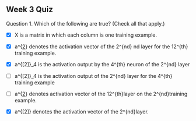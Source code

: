 ## Week 3 Quiz

Question 1. Which of the following are true? (Check all that apply.)

- [x] X is a matrix in which each column is one training example.
- [x] a^{[2](12)} denotes the activation vector of the 2^{nd} nd
  layer for the 12^{th} training example.
- [x] a^{[2]}_4 is the activation output by the 4^{th} neuron of the 2^{nd} layer
- [ ] a^{[2]}_4 is the activation output of the 2^{nd} layer for the 4^{th} training example
- [ ] a^{[2](12)} denotes activation vector of the 12^{th}layer on the 2^{nd}training example.
- [x] a^{[2]} denotes the activation vector of the 2^{nd}layer.

